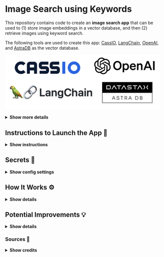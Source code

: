 # Image Search using Keywords

This repository contains code to create an **image search app** that can be used to (1) store image embeddings in a vector database, and then (2) retrieve images using keyword search.

The following tools are used to create this app: [CassIO](https://cassio.org/), [LangChain](https://www.langchain.com/), [OpenAI](www.openai.com), and [AstraDB](https://www.datastax.com/products/datastax-astra) as the vector database.

<p align='center'>
	<img src='./misc/tools.png', alt='Tools Used', width='650'>
</p>

<details><summary><b>Show more details</b></summary>

Here is an example of a set of search results for the query "dog".

<p align='center'>
	<img src='./misc/example.png', alt='Example', width='650'>
</p>

The query returns three top results from all images available in the vector store.

</details>

## Instructions to Launch the App 🚀

<details><summary><b>Show instructions</b></summary>

Once you make a copy of this codebase on your computer, activate a Python virtual environment using the following command:

`python -m venv .venv`

Once the Python virtual environment is created, activate it and install all dependencies from `requirements.txt`.

`source ./.venv/bin/activate`

`pip install -r requirements.txt`

Once all dependencies are installed, please follow the instructions below to run this app.

</details>

## Secrets 🔑

<details><summary><b>Show config settings</b></summary>

You will need a file called `.env` in the project's home directory. You can use the template file, `.env.template` and fill in the appropriate details. You will need the following:
```
ASTRA_DB_ID
ASTRA_DB_APPLICATION_TOKEN
ASTRA_DB_SECURE_BUNDLE_PATH
ASTRA_DB_KEYSPACE
OPENAI_API_KEY
```

Please follow the instructions on [this page](https://cassio.org/start_here/) to create a free vector database and get login credentials/secrets. This will cover the first four items listed in `.env.template`. In addition, you will need an API key from [OpenAI](https://openai.com/).

</details>

## How It Works ⚙️

<details><summary><b>Show details</b></summary>

1. The first step is to download some images from the internet. The easiest way to do this is by using `fastai`'s `search_images_ddg()` function that allows us to serach for images on the internet using a keyword. In `00_download_images.py`, I extract upto eight images for each of the following keywords: pet, sports, car, bird, and baby. Feel free to change those settings as you see fit. 

	Before running the script, create a directory called `images` to store raw images. When ready, you can run the script by using the following command:

	```
	python src/00_download_images.py
	```

	Once the script finished running, please view the images to make sure that they are valid. You may find that some of those images are not being rendered. Please delete those images.

2. The next step is to create embeddings for all of these images that we've downloaded. We use `OpenAIEmbeddings()` for this purpose. The code for this step is available in `02_create_vectors.py`. Here's how it works:

* First, we set all environment variables that we will need to connect with the vector database and OpenAI.
* We use LangChain's `ImageCaptionLoader()` to create image captions for each image. The captions are created by using the pre-trained **Salesforce BLIP** image captioning model. These captions are then converted into embeddings using OpenAI's `OpenAIEmbeddings()`. _[Please note that alternatively we could use the CLIP model to convert the raw image into embedding.]_
* We then use LangChain's `VectorstoreIndexCreator()` to create an index and store all embeddings into a vector store.
	```
	index_creator = VectorstoreIndexCreator(
		vectorstore_cls=Cassandra,
		embedding=OpenAIEmbedding(),
		vectorstore_kwargs={
			'session': session,
			'keyspace': keyspace,
			'table_name': table_name,
		},
	)

	```

	There's no need to make any changed in this script. You can directly run it by using the following command:
	```
	python src/02_create_vectors.py
	```
3. _[Optional Step]_ Once the embeddings are loaded into the vector database, you can run the following to ensure that you can query the database:
	```
	python src/03_check_db.py
	```

4. The final step is to search within the vector database using a search query (such as "pet") and retrieve images that match that search criterion. This is done by using a (locally deployed) Gradio app, which can be invoked by running the following command:
	```
	python src/04_retrieve.py
	```

	Once the app is launched in a browser, you can experiment with different search keywords.

>IMPORTANT NOTE: Currently, the top three results (matches) are returned and displayed on the app. Sometimes, you may see that the matched images are not relevant to the search query. This is because I have not included a filter to discrad images based on a similarity threshold.

</details>

## Potential Improvements 💡

<details><summary><b>Show details</b></summary>

1. Filter out irrelevant results (set of images that are not relevant to the search query) based on a confidence threshold.
2. Sort the results from high to low confidence.
3. Include some error handling. Currently, there are no proper safeguards against invalid image files. Once the images are downloaded in `./images/` directory (by running `00_download_images.py`), you would have to manually delete corrupt images.
</details>

### Sources 🔎 

<details><summary><b>Show credits</b></summary>

[VectorStore/QA](https://cassio.org/frameworks/langchain/qa-advanced/)

[Image Similarity Search with Vector Database](https://cassio.org/frameworks/direct_cassio/image_similarity_vectors/#compute-and-store-embedding-vectors-for-images)
</details>

